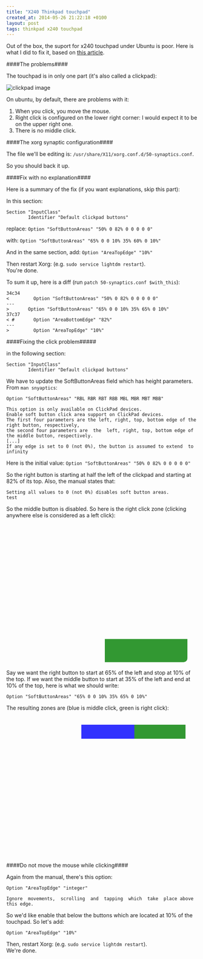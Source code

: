 ```yaml
---
title: "X240 Thinkpad touchpad"
created_at: 2014-05-26 21:22:18 +0100
layout: post
tags: thinkpad x240 touchpad
---
```



Out of the box, the suport for x240 touchpad under Ubuntu is poor.
Here is what I did to fix it, based on [this article](
        http://mydevelopedworld.wordpress.com/2013/11/30/how-to-configure-new-lenovo-x240-touchpad-on-ubuntu-13-10/).

<!-- more -->

####The problems####

The touchpad is in only one part (it's also called a clickpad):

![clickpad image]({{"/images/clickpad.png"|absolute_url}} "clickpad")

On ubuntu, by default, there are problems with it:

  1.  When you click, you move the mouse.
  1.  Right click is configured on the lower right corner: 
     I would expect it to be on the upper right one.
  1.  There is no middle click.


####The xorg synaptic configuration####

The file we'll be editing is: 
`/usr/share/X11/xorg.conf.d/50-synaptics.conf`.

So you should back it up.

####Fix with no explanation####

Here is a summary of the fix (if you want explanations, skip this part):

In this section:

    Section "InputClass"
            Identifier "Default clickpad buttons"

replace: `Option "SoftButtonAreas" "50% 0 82% 0 0 0 0 0"`

with: `Option "SoftButtonAreas" "65% 0 0 10% 35% 60% 0 10%"`


And in the same section, add: `Option "AreaTopEdge" "10%"`

Then restart Xorg: (e.g. `sudo service lightdm restart`).  
You're done.

To sum it up, here is a diff (run `patch 50-synaptics.conf $with_this`):

    34c34
    <         Option "SoftButtonAreas" "50% 0 82% 0 0 0 0 0"
    ---
    >       Option "SoftButtonAreas" "65% 0 0 10% 35% 65% 0 10%"
    37c37
    < #       Option "AreaBottomEdge" "82%"
    ---
    >         Option "AreaTopEdge" "10%"


####Fixing the click problem#####

in the following section:

    Section "InputClass"
            Identifier "Default clickpad buttons"

We have to update the SoftButtonAreas field which has height parameters.
From `man snyaptics`:

    Option "SoftButtonAreas" "RBL RBR RBT RBB MBL MBR MBT MBB"

    This option is only available on ClickPad devices.
    Enable soft button click area support on ClickPad devices.
    The first four parameters are the left, right, top, bottom edge of the right button, respectively,
    the second four parameters are  the  left, right, top, bottom edge of the middle button, respectively.
    [...]
    If any edge is set to 0 (not 0%), the button is assumed to extend  to  infinity 

Here is the initial value: `Option "SoftButtonAreas" "50% 0 82% 0 0 0 0 0"`

So the right button is starting at half the left of the clickpad and starting at 82% of its top.
Also, the manual states that:

    Setting all values to 0 (not 0%) disables soft button areas.
    test

So the middle button is disabled.
So here is the right click zone (clicking anywhere else is considered as a left click):

<div style="width:520px; height:370px; background-image:url('{{"/images/clickpad.png"|absolute_url}}')">
<div style="position:relative; left: 50%; top: 82%; width: 42%; height:16.65%; background-color: green; border-bottom-right-radius: 10px; opacity: 0.8;">
</div>
</div>

Say we want the right button to start at 65% of the left and stop at 10% of the top.
If we want the middle button to start at 35% of the left and end at 10% of the top, here is what we should write:


`Option "SoftButtonAreas" "65% 0 0 10% 35% 65% 0 10%"`

The resulting zones are (blue is middle click, green is right click):

<div style="width:520px; height:370px; background-image:url('{{"/images/clickpad.png"|absolute_url}}')">
<div style="position: relative; float: left; left: 38%; top: 6%; width: 27%; height:10%; background-color: blue; opacity: 0.8;">
</div>
<div style="position: relative; left: 65%; top: 6%; width: 26%; height:10%; background-color: green; opacity: 0.8;">
</div>
</div>

####Do not move the mouse while clicking####

Again from the manual, there's this option:

    Option "AreaTopEdge" "integer"

    Ignore  movements,  scrolling  and  tapping  which  take  place above this edge.

So we'd like enable that below the buttons which are located at 10% of the touchpad.
So let's add:

`Option "AreaTopEdge" "10%"`

Then, restart Xorg: (e.g. `sudo service lightdm restart`).  
We're done.
